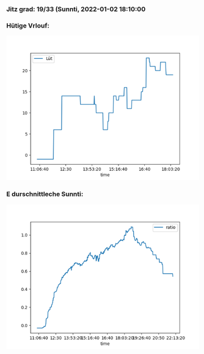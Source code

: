 ### Jitz grad: 19/33 (Sunnti, 2022-01-02 18:10:00

### Hütige Vrlouf:
![Graph](Today.png)

### E durschnittleche Sunnti:
![Graph](Sunnti.png)
